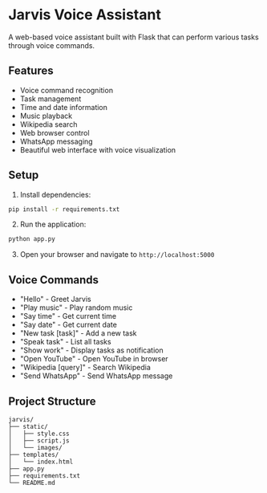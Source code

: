 # Jarvis Voice Assistant

A web-based voice assistant built with Flask that can perform various tasks through voice commands.

## Features

- Voice command recognition
- Task management
- Time and date information
- Music playback
- Wikipedia search
- Web browser control
- WhatsApp messaging
- Beautiful web interface with voice visualization

## Setup

1. Install dependencies:
```bash
pip install -r requirements.txt
```

2. Run the application:
```bash
python app.py
```

3. Open your browser and navigate to `http://localhost:5000`

## Voice Commands

- "Hello" - Greet Jarvis
- "Play music" - Play random music
- "Say time" - Get current time
- "Say date" - Get current date
- "New task [task]" - Add a new task
- "Speak task" - List all tasks
- "Show work" - Display tasks as notification
- "Open YouTube" - Open YouTube in browser
- "Wikipedia [query]" - Search Wikipedia
- "Send WhatsApp" - Send WhatsApp message

## Project Structure

```
jarvis/
├── static/
│   ├── style.css
│   ├── script.js
│   └── images/
├── templates/
│   └── index.html
├── app.py
├── requirements.txt
└── README.md
```
